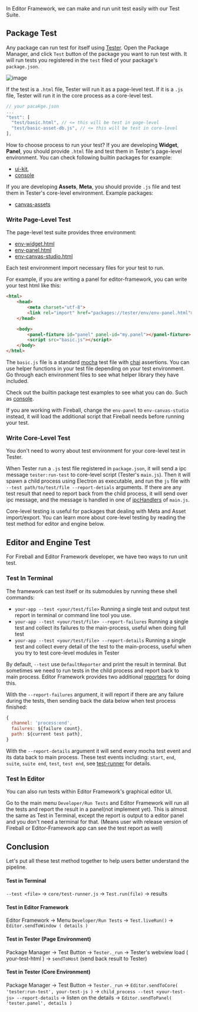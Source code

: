 In Editor Framework, we can make and run unit test easily with our Test Suite.

## Package Test

Any package can run test for itself using [Tester](https://github.com/fireball-packages/Tester). Open the Package Manager, and click `Test` button of the package you want to run test with. It will run tests you registered in the `test` filed of your package's `package.json`.

![image](https://cloud.githubusercontent.com/assets/344547/8370061/888597ee-1bf5-11e5-8132-b7ca4db4f4b6.png)

If the test is a `.html` file, Tester will run it as a page-level test. If it is a `.js` file, Tester will run it in the core process as a core-level test.

```js
// your pacakge.json
...
"test": [
  "test/basic.html", // <= this will be test in page-level
  "test/basic-asset-db.js", // <= this will be test in core-level
],
```

How to choose process to run your test? If you are developing **Widget**, **Panel**, you should provide `.html` file and test them in Tester's page-level environment. You can check following builtin packages for example:

- [ui-kit](https://github.com/fireball-packages/ui-kit),
- [console](https://github.com/fireball-packages/console)

If you are developing **Assets**, **Meta**, you should provide `.js` file and test them in Tester's core-level environment. Example packages:

- [canvas-assets](https://github.com/fireball-packages/canvas-assets)

### Write Page-Level Test

The page-level test suite provides three environment:
- [env-widget.html](https://github.com/fireball-packages/tester/blob/master/env/env-widget.html)
- [env-panel.html](https://github.com/fireball-packages/tester/blob/master/env/env-panel.html)
- [env-canvas-studio.html](https://github.com/fireball-packages/tester/blob/master/env/env-canvas-studio.html)

Each test environment import necessary files for your test to run.

For example, if you are writing a panel for editor-framework, you can write your test html like this:

```html
<html>
    <head>
        <meta charset="utf-8">
        <link rel="import" href="packages://tester/env/env-panel.html">
    </head>

    <body>
        <panel-fixture id="panel" panel-id="my.panel"></panel-fixture>
        <script src="basic.js"></script>
    </body>
</html>
```

The `basic.js` file is a standard [mocha](http://mochajs.org/#getting-started) test file with [chai](http://chaijs.com/) assertions. You can use helper functions in your test file depending on your test environment. Go through each environment files to see what helper library they have included.

Check out the builtin package test examples to see what you can do. Such as [console](https://github.com/fireball-packages/console/tree/master/test).

If you are working with Fireball, change the `env-panel` to `env-canvas-studio` instead, it will load the additional script that Fireball needs before running your test.

### Write Core-Level Test

You don't need to worry about test environment for your core-level test in Tester.

When Tester run a `.js` test file registered in `package.json`, it will send a ipc message `tester:run-test` to core-level script (Tester's `main.js`). Then it will spawn a child process using Electron as executable, and run the `js` file with `--test path/to/test/file --report-detials` arguments. If there are any test result that need to report back from the child process, it will send over ipc message, and the message is handled in one of [ipcHandlers](https://github.com/fireball-packages/tester/blob/master/main.js#L28-L63) of `main.js`.

Core-level testing is useful for packages that dealing with Meta and Asset import/export. You can learn more about core-level testing by reading the test method for editor and engine below.

## Editor and Engine Test

For Fireball and Editor Framework developer, we have two ways to run unit test.

### Test In Terminal

The framework can test itself or its submodules by running these shell commands:

- `your-app --test <your/test/file>` Running a single test and output test report in terminal or command line tool you use.
- `your-app --test <your/test/file> --report-failures` Running a single test and collect its failures to the main-process, useful when doing full test
- `your-app --test <your/test/file> --report-details` Running a single test and collect every detail of the test to the main-process, useful when you try to test core-level modules in Tester

By default, `--test` use `DefaultReporter` and print the result in terminal. But sometimes we need to run tests in the child process and report back to main process. Editor Framework provides two additional [reporters](https://github.com/mochajs/mocha/wiki/Third-party-reporters) for doing this.

With the `--report-failures` argument, it will report if there are any failure during the tests, then sending back the data below when test process finished:
```js
{
  channel: 'process:end',
  failures: ${failure count},
  path: ${current test path},
}
```

With the `--report-details` argument it will send every mocha test event and its data back to main process. These test events including: `start`, `end`, `suite`, `suite end`, `test`, `test end`, see [test-runner](https://github.com/fireball-x/editor-framework/blob/master/core/test-runner.js#L183-L244) for details.

### Test In Editor

You can also run tests within Editor Framework's graphical editor UI.

Go to the main menu `Developer/Run Tests` and Editor Framework will run all the tests and report the result in a panel(not implement yet). This is almost the same as Test in Terminal, except the report is output to a editor panel and you don't need a terminal for that. (Means user with release version of Fireball or Editor-Framework app can see the test report as well)


## Conclusion

Let's put all these test method together to help users better understand the pipeline.

#### Test in Terminal

`--test <file>` -> `core/test-runner.js` -> `Test.run(file)` -> results

#### Test in Editor Framework

Editor Framework -> Menu `Developer/Run Tests` -> `Test.liveRun()` -> `Editor.sendToWindow ( details )`

#### Test in Tester (Page Environment)

Package Manager -> Test Button -> `Tester._run` -> Tester's webview load ( your-test-html ) -> `sendToHost` (send back result to Tester)

#### Test in Tester (Core Environment)

Package Manager -> Test Button -> `Tester._run` -> `Editor.sendToCore( 'tester:run-test', your-test-js )` -> `child_process --test <your-test-js> --report-details` -> listen on the details -> `Editor.sendToPanel( 'tester.panel', details )`
